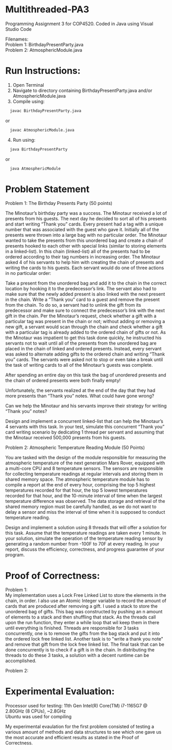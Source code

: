 # Multithreaded-PA3
Programming Assignment 3 for COP4520. Coded in Java using Visual Studio Code

Filenames:<br/>
Problem 1: BirthdayPresentParty.java <br/>
Problem 2: AtmosphericModule.java

# Run Instructions:
1. Open Terminal
2. Navigate to directory containing BirthdayPresentParty.java and/or AtmosphericModule.java
3. Compile using: 
```bash
  javac BirthdayPresentParty.java
```
or
```bash
  javac AtmosphericModule.java
```
4. Run using: 
```bash
  java BirthdayPresentParty
```
or
```bash
  java AtmosphericModule
```
# Problem Statement
Problem 1: The Birthday Presents Party (50 points)

The Minotaur’s birthday party was a success. The Minotaur received a lot of presents from his guests. The next day he decided to sort all of his presents and start writing “Thank you” cards. Every present had a tag with a unique number that was associated with the guest who gave it. Initially all of the presents were thrown into a large bag with no particular order. The Minotaur wanted to take the presents from this unordered bag and create a chain of presents hooked to each other with special links (similar to storing elements in a linked-list). In this chain (linked-list) all of the presents had to be ordered according to their tag numbers in increasing order. The Minotaur asked 4 of his servants to help him with creating the chain of presents and writing the cards to his guests. Each servant would do one of three actions in no particular order:

Take a present from the unordered bag and add it to the chain in the correct location by hooking it to the predecessor’s link. The servant also had to make sure that the newly added present is also linked with the next present in the chain.
Write a “Thank you” card to a guest and remove the present from the chain. To do so, a servant had to unlink the gift from its predecessor and make sure to connect the predecessor’s link with the next gift in the chain.
Per the Minotaur’s request, check whether a gift with a particular tag was present in the chain or not; without adding or removing a new gift, a servant would scan through the chain and check whether a gift with a particular tag is already added to the ordered chain of gifts or not.
As the Minotaur was impatient to get this task done quickly, he instructed his servants not to wait until all of the presents from the unordered bag are placed in the chain of linked and ordered presents. Instead, every servant was asked to alternate adding gifts to the ordered chain and writing “Thank you” cards. The servants were asked not to stop or even take a break until the task of writing cards to all of the Minotaur’s guests was complete.

After spending an entire day on this task the bag of unordered presents and the chain of ordered presents were both finally empty!

Unfortunately, the servants realized at the end of the day that they had more presents than “Thank you” notes. What could have gone wrong?

Can we help the Minotaur and his servants improve their strategy for writing “Thank you” notes?

Design and implement a concurrent linked-list that can help the Minotaur’s 4 servants with this task. In your test, simulate this concurrent “Thank you” card writing scenario by dedicating 1 thread per servant and assuming that the Minotaur received 500,000 presents from his guests.

Problem 2: Atmospheric Temperature Reading Module (50 Points)

You are tasked with the design of the module responsible for measuring the atmospheric temperature of the next generation Mars Rover, equipped with a multi-core CPU and 8 temperature sensors. The sensors are responsible for collecting temperature readings at regular intervals and storing them in shared memory space. The atmospheric temperature module has to compile a report at the end of every hour, comprising the top 5 highest temperatures recorded for that hour, the top 5 lowest temperatures recorded for that hour, and the 10-minute interval of time when the largest temperature difference was observed. The data storage and retrieval of the shared memory region must be carefully handled, as we do not want to delay a sensor and miss the interval of time when it is supposed to conduct temperature reading. 

Design and implement a solution using 8 threads that will offer a solution for this task. Assume that the temperature readings are taken every 1 minute. In your solution, simulate the operation of the temperature reading sensor by generating a random number from -100F to 70F at every reading. In your report, discuss the efficiency, correctness, and progress guarantee of your program.

# Proof of Correctness:

Problem 1: <br/>
My implementation uses a Lock Free Linked List to store the elements in the chain, in order. I also use an Atomic Integer variable to record the amount of cards that are produced after removing a gift. I used a stack to store the unordered bag of gifts. This bag was constructed by pushing an n amount of elements to a stack and then shuffling that stack. As the threads call upon the run function, they enter a while loop that wil keep them in there until everything is finished. Threads are responsible for 3 tasks concurrently, one is to remove the gifts from the bag stack and put it into the ordered lock free linked list. Another task is to "write a thank you note" and remove that gift from the lock free linked list. The final task that can be done concurrently is to check if a gift is in the chain. In distributing the threads to do these 3 tasks, a solution with a decent runtime can be accomplished.

Problem 2: <br/>



# Experimental Evaluation:
Processor used for testing: 11th Gen Intel(R) Core(TM) i7-1165G7 @ 2.80GHz (8 CPUs), ~2.8GHz <br/>
Ubuntu was used for compiling

My experimental evaulation for the first problem consisted of testing a various amount of methods and data structures to see which one gave us the most accurate and efficient results as stated in the Proof of Correctness. 
